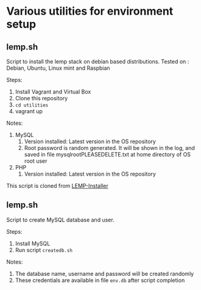 # Various utilities for environment setup

## lemp.sh

Script to install the lemp stack on debian based distributions.
Tested on : Debian, Ubuntu, Linux mint and Raspbian

Steps:

1. Install Vagrant and Virtual Box
2. Clone this repository
2. `cd utilities`
3. vagrant up

Notes:
1. MySQL
   1. Version installed: Latest version in the OS repository
   2. Root password is random generated. It will be shown in the log, and saved in file mysqlrootPLEASEDELETE.txt at home directory of OS root user
2. PHP
   1. Version installed: Latest version in the OS repository


This script is cloned from [LEMP-Installer](https://github.com/thamaraiselvam/LEMP-Installer)

## lemp.sh

Script to create MySQL database and user.

Steps:
1. Install MySQL
2. Run script `createdb.sh`

Notes:
1. The database name, username and password will be created randomly
2. These credentials are available in file `env.db` after script completion
